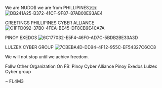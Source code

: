 We are NUDO$
we are from PHILLIPINES🇵🇭
![DB241A25-B372-41CF-9F87-87AB00E93AE4](https://github.com/FlameExlsc/nudoxx/assets/160382195/9318fee6-62c1-4f95-bd85-9736dd7d448c)


GREETINGS
PHILLIPINES CYBER ALLIANCE
![C1FFD092-37B0-4FEA-BE45-DF8CB9E40A7A](https://github.com/FlameExlsc/nudoxx/assets/160382195/e6272123-1989-46da-bf0d-19be75f35069)

PINOY EXEDOS
![6C177032-E5F4-46F0-AD7C-5BDB2BE33A3D](https://github.com/FlameExlsc/nudoxx/assets/160382195/eac7f921-4863-4123-916b-07c158266cb2)

LULZEX CYBER GROUP
![7CBEBA4D-DD94-4F12-955C-EF54327C6CC8](https://github.com/FlameExlsc/nudoxx/assets/160382195/e87fb781-b556-49b7-aa3f-567e0b4dc308)

We will not stop until we achiev freedom.

Follw Other Organization On FB:
Pinoy Cyber Alliance
Pinoy Exedos
Lulzex Cyber group 


~ FL4M3




